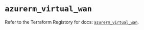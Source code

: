 # `azurerm_virtual_wan`

Refer to the Terraform Registory for docs: [`azurerm_virtual_wan`](https://registry.terraform.io/providers/hashicorp/azurerm/3.71.0/docs/resources/virtual_wan).

